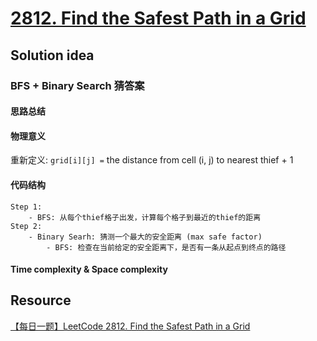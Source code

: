 # [2812. Find the Safest Path in a Grid](https://leetcode.com/problems/find-the-safest-path-in-a-grid/)

## Solution idea
### BFS + Binary Search 猜答案
#### 思路总结
#### 物理意义
重新定义: `grid[i][j] =` the distance from cell (i, j) to nearest thief + 1
#### 代码结构
```
Step 1:
    - BFS: 从每个thief格子出发，计算每个格子到最近的thief的距离
Step 2:
    - Binary Searh: 猜测一个最大的安全距离 (max safe factor)
        - BFS: 检查在当前给定的安全距离下，是否有一条从起点到终点的路径
```

#### Time complexity & Space complexity

## Resource
[【每日一题】LeetCode 2812. Find the Safest Path in a Grid](https://www.youtube.com/watch?v=OjzQ6TmMh6k&ab_channel=HuifengGuan)